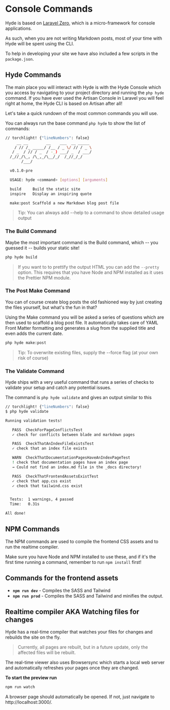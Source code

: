 # Console Commands
Hyde is based on [Laravel Zero](https://laravel-zero.com/), which is a micro-framework for console applications.

As such, when you are not writing Markdown posts, most of your time with Hyde will be spent using the CLI.

To help in developing your site we have also included a few scripts in the `package.json`. 

## Hyde Commands
The main place you will interact with Hyde is with the Hyde Console which you access by navigating to your project directory and running the `php hyde` command. If you have ever used the Artisan Console in Laravel you will feel right at home, the Hyde CLI is based on Artisan after all!

Let's take a quick rundown of the most common commands you will use.

You can always run the base command `php hyde` to show the list of commands:
```bash
// torchlight! {"lineNumbers": false}
     __ __        __    ___  __ _____
    / // /_ _____/ /__ / _ \/ // / _ \
   / _  / // / _  / -_) ___/ _  / ___/
  /_//_/\_, /\_,_/\__/_/  /_//_/_/
       /___/

  v0.1.0-pre

  USAGE: hyde <command> [options] [arguments]

  build     Build the static site
  inspire   Display an inspiring quote

  make:post Scaffold a new Markdown blog post file
```

> Tip: You can always add --help to a command to show detailed usage output

### The Build Command

Maybe the most important command is the Build command, which -- you guessed it -- builds your static site!

```bash
php hyde build
```

> If you want to to prettify the output HTML you can add the `--pretty` option. This requires that you have Node and NPM installed as it uses the Prettier NPM module.

### The Post Make Command
You can of course create blog posts the old fashioned way by just creating the files yourself, but what's the fun in that?

Using the Make command you will be asked a series of questions which are then used to scaffold a blog post file. It automatically takes care of YAML Front Matter formatting and generates a slug from the supplied title and even adds the current date.

```bash
php hyde make:post
```

> Tip: To overwrite existing files, supply the --force flag (at your own risk of course)

### The Validate Command
Hyde ships with a very useful command that runs a series of checks to validate your setup and catch any potential issues.

The command is `php hyde validate` and gives an output similar to this
```bash
// torchlight! {"lineNumbers": false}
$ php hyde validate

Running validation tests!

   PASS  CheckForPageConflictsTest
   ✓ check for conflicts between blade and markdown pages

   PASS  CheckThatAnIndexFileExistsTest
   ✓ check that an index file exists

   WARN  CheckThatDocumentationPagesHaveAnIndexPageTest
   ! check that documentation pages have an index page
   → Could not find an index.md file in the _docs directory!

   PASS  CheckThatFrontendAssetsExistTest
   ✓ check that app.css exist
   ✓ check that tailwind.css exist


  Tests:  1 warnings, 4 passed
  Time:   0.31s

All done!
```





## NPM Commands
The NPM commands are used to compile the frontend CSS assets and to run the realtime compiler.

Make sure you have Node and NPM installed to use these, and if it's the first time running a command, remember to run `npm install` first!

## Commands for the frontend assets
- **`npm run dev`** - Compiles the SASS and Tailwind
- **`npm run prod`** - Compiles the SASS and Tailwind and minifies the output.


## Realtime compiler AKA Watching files for changes

Hyde has a real-time compiler that watches your files for changes and rebuilds the site on the fly.
> Currently, all pages are rebuilt, but in a future update, only the affected files will be rebuilt.

The real-time viewer also uses Browsersync which starts a local web server and automatically refreshes your pages once they are changed. 

**To start the preview run**
```bash
npm run watch
```
A browser page should automatically be opened. If not, just navigate to http://localhost:3000/.

